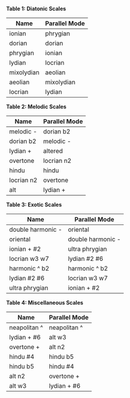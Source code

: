 **Table 1: Diatonic Scales**

| Name | Parallel Mode |
| --- | --- |
| ionian | phrygian |
| dorian | dorian |
| phrygian | ionian |
| lydian | locrian |
| mixolydian | aeolian |
| aeolian | mixolydian |
| locrian | lydian |

**Table 2: Melodic Scales**

| Name | Parallel Mode |
| --- | --- |
| melodic - | dorian b2 |
| dorian b2 | melodic - |
| lydian + | altered |
| overtone | locrian n2 |
| hindu | hindu |
| locrian n2 | overtone |
| alt | lydian + |

**Table 3: Exotic Scales**

| Name | Parallel Mode |
| --- | --- |
| double harmonic - | oriental |
| oriental | double harmonic - |
| ionian + #2 | ultra phrygian |
| locrian w3 w7 | lydian #2 #6 |
| harmonic ^ b2 | harmonic ^ b2 |
| lydian #2 #6 | locrian w3 w7 |
| ultra phrygian | ionian + #2 |

**Table 4: Miscellaneous Scales**

| Name | Parallel Mode |
| --- | --- |
| neapolitan ^ | neapolitan ^ |
| lydian + #6 | alt w3 |
| overtone + | alt n2 |
| hindu #4 | hindu b5 |
| hindu b5 | hindu #4 |
| alt n2 | overtone + |
| alt w3 | lydian + #6 |
